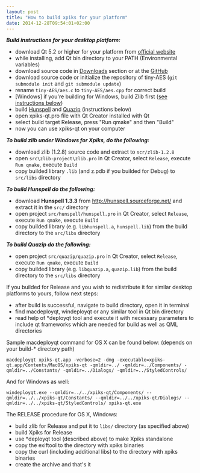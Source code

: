 ```yaml
---
layout: post
title: "How to build xpiks for your platform"
date: 2014-12-28T09:54:01+02:00
---
```


***Build instructions for your desktop platform:***

- download Qt 5.2 or higher for your platform from <a href="http://qt.io/">official website</a>
- while installing, add Qt bin directory to your PATH (Environmental variables)
- download source code in <a href="{{ site.url }}/downloads">Downloads</a> section or at the <a href="https://github.com/Ribtoks/xpiks">GitHub</a>
- download source code or initialize the repository of tiny-AES (`git submodule init` and `git submodule update`)
- rename `tiny-AES/aes.c` to `tiny-AES/aes.cpp` for correct build
- <span class="gray">[Windows]</span> if you're building for Windows, build Zlib first (<a href="#zlib">see instructions below</a>)
- build <a href="#hunspell">Hunspell</a> and <a href="#quazip">Quazip</a> (instructions below)
- open xpiks-qt.pro file with Qt Creator installed with Qt
- select build target Release, press "Run qmake" and then "Build"
- now you can use xpiks-qt on your computer

***<span id="zlib">To build zlib under Windows for Xpiks, do the following:</span>***

- download zlib (1.2.8) source code and extract to `scr/zlib-1.2.8`
- open `src\zlib-project\zlib.pro` in Qt Creator, select `Release`, execute `Run qmake`, execute `Build`
- copy builded library `.lib` (and z.pdb if you builded for Debug) to `src/libs` directory

***<span id="hunspell">To build Hunspell do the following:</span>***

- download **Hunspell 1.3.3** from http://hunspell.sourceforge.net/ and extract it in the `src/` directory
- open project `src/hunspell/hunspell.pro` in Qt Creator, select `Release`, execute `Run qmake`, execute `Build`
- copy builded library (e.g. `libhunspell.a`, `hunspell.lib`) from the build directory to the `src/libs` directory

***<span id="quazip">To build Quazip do the following:</span>***

- open project `src/quazip/quazip.pro` in Qt Creator, select `Release`, execute `Run qmake`, execute `Build`
- copy builded library (e.g. `libquazip.a`, `quazip.lib`) from the build directory to the `src/libs` directory


If you builded for Release and you wish to redistribute it for similar desktop platforms to yours, follow next steps:

- after build is successful, navigate to build directory, open it in terminal
- find macdeployqt, windeployqt or any similar tool in Qt bin directory
- read help of *deployqt tool and execute it with necessary parameters to include qt frameworks which are needed for build as well as QML directories

Sample macdeployqt command for OS X can be found below: (depends on your build-* directory path)

`macdeployqt xpiks-qt.app -verbose=2 -dmg -executable=xpiks-qt.app/Contents/MacOS/xpiks-qt -qmldir=../ -qmldir=../Components/ -qmldir=../Constants/ -qmldir=../Dialogs/ -qmldir=../StyledControls/`

And for Windows as well:

`windeployqt.exe --qmldir=../../xpiks-qt/Components/ --qmldir=../../xpiks-qt/Constants/ --qmldir=../../xpiks-qt/Dialogs/ --qmldir=../../xpiks-qt/StyledControls/ xpiks-qt.exe`

The RELEASE procedure for OS X, Windows:

- build zlib for Release and put it to `libs/` directory (as specified above)
- build Xpiks for Release
- use *deployqt tool (described above) to make Xpiks standalone
- copy the exiftool to the directory with xpiks binaries
- copy the curl (including additional libs) to the directory with xpiks binaries
- create the archive and that's it
